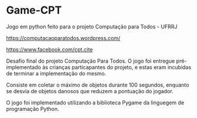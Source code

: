 # Game-CPT
Jogo em python feito para o projeto Computação para Todos - UFRRJ

https://computacaoparatodos.wordpress.com/

https://www.facebook.com/cpt.cite

Desafio final do projeto Computação Para Todos.
O jogo foi entregue pré- implementado às crianças particapantes do projeto, e estas eram incubidas de terminar a implementação do mesmo.  

Consiste em coletar o máximo de objetos durante 100 segundos, enquanto se desvia de objetos danosos que reduzem a pontuação do jogador. 

O jogo foi implementado utilizando a biblioteca Pygame da linguegem de programação Python.
